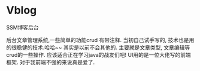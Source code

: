 # Vblog
SSM博客后台
   
  后台文章管理系统,一些简单的功能crud  有带注释. 当初自己试手写的, 技术也是用的很稳健的技术.哈哈~~ 其实是以前不会其他的. 
  主要就是文章类型, 文章编辑等crud的一些操作. 应该适合正在学习java的战友们吧! 
  UI用的是一位大佬写的前端框架. 对于我前端不强的来说真是爱了.
